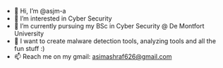 - 👋 Hi, I’m @asjm-a
- 👀 I’m interested in Cyber Security
- 🌱 I’m currently pursuing my BSc in Cyber Security @ De Montfort University 
- 💞️ I want to create malware detection tools, analyzing tools and all the fun stuff :)
- 📫 Reach me on my gmail: asimashraf626@gmail.com

<!---
asjm-a/asjm-a is a ✨ special ✨ repository because its `README.md` (this file) appears on your GitHub profile.
You can click the Preview link to take a look at your changes.
--->
